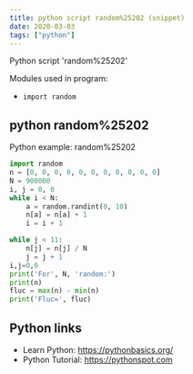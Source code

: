 ```yaml
---
title: python script random%25202 (snippet)
date: 2020-03-03
tags: ["python"]
---
```

Python script 'random%25202'


Modules used in program: 
* `import random`

## python random%25202

Python example: random%25202

```python
import random
n = [0, 0, 0, 0, 0, 0, 0, 0, 0, 0, 0]
N = 900000
i, j = 0, 0
while i < N:
    a = random.randint(0, 10)
    n[a] = n[a] + 1
    i = i + 1

while j < 11:
    n[j] = n[j] / N
    j = j + 1
i,j=0,0
print('For', N, 'random:')
print(n)
fluc = max(n) - min(n)
print('Fluc=', fluc)


```

## Python links

- Learn Python: https://pythonbasics.org/
- Python Tutorial: https://pythonspot.com
